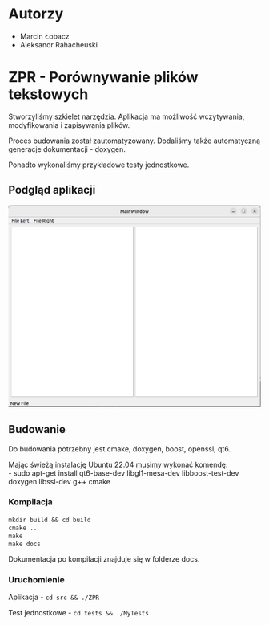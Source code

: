 # Autorzy
- Marcin Łobacz
- Aleksandr Rahacheuski

# ZPR - Porównywanie plików tekstowych

Stworzyliśmy szkielet narzędzia. Aplikacja ma możliwość wczytywania, modyfikowania i zapisywania plików.

Proces budowania został zautomatyzowany. Dodaliśmy także automatyczną generacje dokumentacji - doxygen.

Ponadto wykonaliśmy przykładowe testy jednostkowe.


## Podgląd aplikacji
![](readme_files/Podglad.png)

## Budowanie

Do budowania potrzebny jest cmake, doxygen, boost, openssl, qt6.

Mając świeżą instalację Ubuntu 22.04 musimy wykonać komendę: <br>
    - sudo apt-get install qt6-base-dev libgl1-mesa-dev libboost-test-dev doxygen libssl-dev  g++ cmake

### Kompilacja

```
mkdir build && cd build
cmake ..
make
make docs
```
Dokumentacja po kompilacji znajduje się w folderze docs.

### Uruchomienie
Aplikacja - ```cd src && ./ZPR```

Test jednostkowe - ```cd tests && ./MyTests```